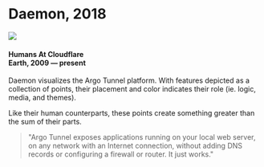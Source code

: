 # Daemon, 2018

<a class="hero-link with-image" href="https://nirri.us/media/Daemon%20v3%20watermark.png" target="_blank">
<img src="https://nirri.us/media/Daemon%20v3%20watermark.png" />
</a>

<h4>Humans At Cloudflare<br>Earth, 2009 — present</h4>

Daemon visualizes the Argo Tunnel platform. With features depicted as a collection of points, their placement and color indicates their role (ie. logic, media, and themes).

Like their human counterparts, these points create something greater than the sum of their parts.

>"Argo Tunnel exposes applications running on your local web server, on any network with an Internet connection, without adding DNS records or configuring a firewall or router. It just works."
